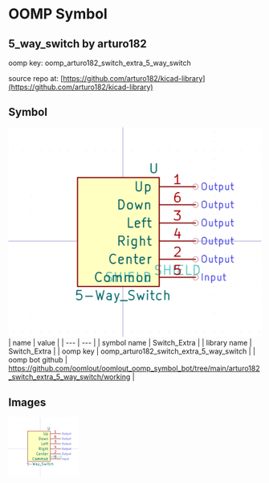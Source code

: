 # OOMP Symbol  
## 5_way_switch  by arturo182  
  
oomp key: oomp_arturo182_switch_extra_5_way_switch  
  
source repo at: [https://github.com/arturo182/kicad-library](https://github.com/arturo182/kicad-library)  
## Symbol  
  
[![working.png](working_600.png)](working.png)  
| name | value | 
| --- | --- | 
| symbol name | Switch_Extra | 
| library name | Switch_Extra | 
| oomp key | oomp_arturo182_switch_extra_5_way_switch | 
| oomp bot github | https://github.com/oomlout/oomlout_oomp_symbol_bot/tree/main/arturo182_switch_extra_5_way_switch/working | 
## Images  
  
[![working.png](working_140.png)](working.png)  
